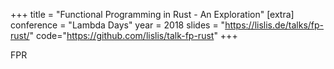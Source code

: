 +++
title = "Functional Programming in Rust - An Exploration"
[extra]
conference = "Lambda Days"
year = 2018
slides = "https://lislis.de/talks/fp-rust/"
code="https://github.com/lislis/talk-fp-rust"
+++

FPR
